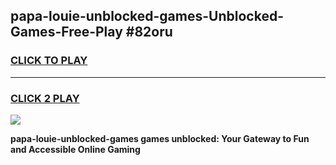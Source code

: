 
## papa-louie-unblocked-games-Unblocked-Games-Free-Play #82oru
<h3>
<a href="https://us.freeplayer.one?title=papa-louie-unblocked-games&ref=9M">CLICK TO PLAY</a></h3>
<hr>

<h3>
<a href="https://us.freeplayer.one?title=papa-louie-unblocked-games&ref=9M">CLICK 2 PLAY</a>
  
</h3>

<a href="https://us.freeplayer.one?title=papa-louie-unblocked-games&ref=9M"><img src="https://clearcache.store/games.png"></a>


**papa-louie-unblocked-games games unblocked: Your Gateway to Fun and Accessible Online Gaming**
